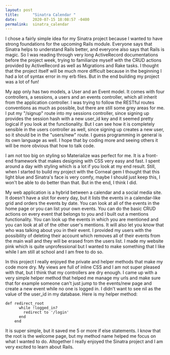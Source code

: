 ```yaml
---
layout: post
title:      "Sinatra Calendar "
date:       2020-07-15 18:08:57 -0400
permalink:  sinatra_calendar
---
```



I chose a fairly simple idea for my Sinatra project because I wanted to have strong foundations for the upcoming Rails module. Everyone says that Sinatra helps to understand Rails better, and everyone also says that Rails is magic. So I was reading through very long ActiveRecord documentations before the project week, trying to familiarize myself with the CRUD actions provided by ActiveRecord as well as Migrations and Rake tasks. I thought that the project itself will be much more difficult because in the beginning I had a lot of syntax error in my erb files. But in the end building my project was a lot of fun! 

My app only has two models, a User and an Event model. It comes with four controllers, a sessions, a users and an events controller, which all inherit from the application controller. I was trying to follow the RESTful routes conventions as much as possible, but there are still some grey areas for me. I put my "/signup" route into my sessions controller, since signing up provides the session hash with a new user_id key and it seemed pretty logical if you look at the functionality. But I can see how it is completely sensible in the users controller as well, since signing up creates a new user, so it should be in the "users/new" route. I guess programming in general is its own language as well. I hope that by coding more and seeing others it will be more obvious that how to talk code. 

I am not too big on styling so Materialize was perfect for me. It is a front-end framework that makes designing with CSS very easy and fast. I spent around a day with styling which is a lot if you look at my end result. Still, when I started to build my project with the Corneal gem I thought that this light blue and Sinatra's face is very comfy, maybe I should just keep this, I won't be able to do better than that. But in the end, I think I did. 

My web application is a hybrid between a calendar and a social media site. It doesn't have a slot for every day, but it lists the events in a calendar-like grid and orders the events by date. You can look at all of the events in the home page or you can list your own events. You can do the basic CRUD actions on every event that belongs to you and I built out a mentions functionality. You can look up the events in which you are mentioned and you can look at all of the other user's mentions. It will also let you know that who was talking about you in their event. I provided my users with the possibility of deleting their account which removes all of their events from the main wall and they will be erased from the users list. I made my website pink which is quite unprofessional but I wanted to make something that I like while I am still at school and I am free to do so. 

In this project I really enjoyed the private and helper methods that make my code more dry. My views are full of inline CSS and I am not super pleased with that, but I think that my controllers are dry enough. I came up with a very simple helper method that helped me manage my urls and make sure that for example someone can't just jump to the events/new page and create a new event while no one is logged in. I didn't want to see nil as the value of the user_id in my database. 
Here is my helper method:

```
def redirect_root
      while !logged_in? 
        redirect to '/login'
      end 
    end 
```

It is super simple, but it saved me 5 or more if else statements. I know that the root is the welcome page, but my method name helped me focus on what I wanted to do. Altogether I really enjoyed the Sinatra project and I am very excited to learn about Rails. 
